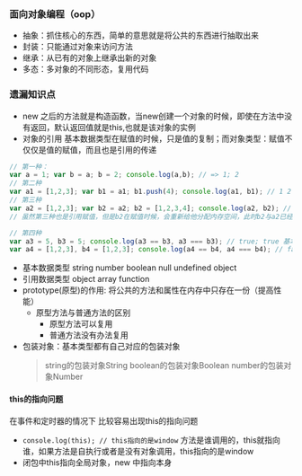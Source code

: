 ### 面向对象编程（oop）
  * 抽象：抓住核心的东西，简单的意思就是将公共的东西进行抽取出来
  * 封装：只能通过对象来访问方法
  * 继承：从已有的对象上继承出新的对象
  * 多态：多对象的不同形态，复用代码

### 遗漏知识点
   * new 之后的方法就是构造函数，当new创建一个对象的时候，即使在方法中没有返回，默认返回值就是this,也就是该对象的实例
   * 对象的引用 基本数据类型在赋值的时候，只是值的复制；而对象类型：赋值不仅仅是值的赋值，而且也是引用的传递
   ```js
   // 第一种：
   var a = 1; var b = a; b = 2; console.log(a,b); // => 1; 2
   // 第二种
   var a1 = [1,2,3]; var b1 = a1; b1.push(4); console.log(a1, b1); // 1 2 3 4； 1 2 3 4
   // 第三种
   var a2 = [1,2,3]; var b2 = a2; b2 = [1,2,3,4]; console.log(a2, b2); // 1 2 3； 1 2 3 4
  // 虽然第三种也是引用赋值，但是b2在赋值时候，会重新给他分配内存空间，此时b2与a2已经没有关系了

  // 第四种
  var a3 = 5, b3 = 5; console.log(a3 == b3, a3 === b3); // true; true 基本类型，值相同就可以
  var a4 = [1,2,3], b4 = [1,2,3]; console.log(a4 == b4, a4 === b4); // false; false 对象类型，值和引用都必须相同

   ```
   * 基本数据类型 string number boolean null undefined object
   * 引用数据类型 object array function
   * prototype(原型)的作用: 将公共的方法和属性在内存中只存在一份（提高性能）
     * 原型方法与普通方法的区别
        - 原型方法可以复用
        - 普通方法没有办法复用
   * 包装对象：基本类型都有自己对应的包装对象
      > string的包装对象String
      > boolean的包装对象Boolean
      > number的包装对象Number

#### this的指向问题
   在事件和定时器的情况下 比较容易出现this的指向问题
   * ``console.log(this); // this指向的是window`` 方法是谁调用的，this就指向谁，如果方法是自执行或者是没有对象调用，this指向的是window
   * 闭包中this指向全局对象，new 中指向本身
